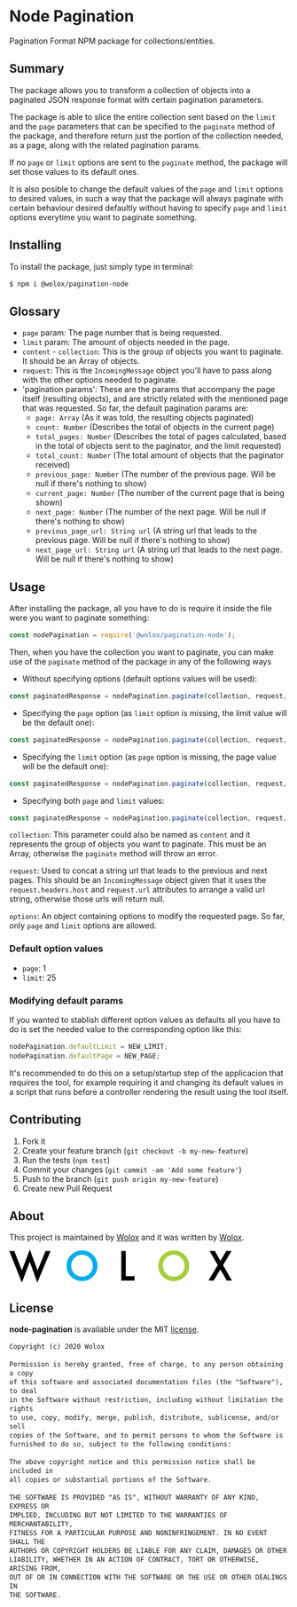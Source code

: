 # Node Pagination

Pagination Format NPM package for collections/entities. 


## Summary
The package allows you to transform a collection of objects into a paginated JSON response format with certain pagination parameters.

The package is able to slice the entire collection sent based on the `limit` and the `page` parameters that can be specified to the `paginate` method of the package, and therefore return just the portion of the collection needed, as a page, along with the related pagination params.

If no `page` or `limit` options are sent to the `paginate` method, the package will set those values to its default ones.

It is also posible to change the default values of the `page` and `limit` options to desired values, in such a way that the package will always paginate with certain behaviour desired defaultly without having to specify `page` and `limit` options everytime you want to paginate something.


## Installing
To install the package, just simply type in terminal:
```bash
$ npm i @wolox/pagination-node
```

## Glossary
* `page` param: The page number that is being requested.
* `limit` param: The amount of objects needed in the page.
* `content` - `collection`: This is the group of objects you want to paginate. It should be an Array of objects.
* `request`: This is the `IncomingMessage` object you'll have to pass along with the other options needed to paginate.
* 'pagination params': These are the params that accompany the page itself (resulting objects), and are strictly related with the mentioned page that was requested. So far, the default pagination params are:
    - `page: Array` (As it was told, the resulting objects paginated)
    - `count: Number` (Describes the total of objects in the current page)
    - `total_pages: Number` (Describes the total of pages calculated, based in the total of objects sent to the paginator, and the limit requested)
    - `total_count: Number` (The total amount of objects that the paginator received)
    - `previous_page: Number` (The number of the previous page. Will be null if there's nothing to show)
    - `current_page: Number` (The number of the current page that is being shown)
    - `next_page: Number` (The number of the next page. Will be null if there's nothing to show)
    - `previous_page_url: String url` (A string url that leads to the previous page. Will be null if there's nothing to show)
    - `next_page_url: String url` (A string url that leads to the next page. Will be null if there's nothing to show)


## Usage
After installing the package, all you have to do is require it inside the file were you want to paginate something:
```js
const nodePagination = require('@wolox/pagination-node');
```
Then, when you have the collection you want to paginate, you can make use of the `paginate` method of the package in any of the following ways

* Without specifying options (default options values will be used):
```js
const paginatedResponse = nodePagination.paginate(collection, request, {});
```

* Specifying the `page` option (as `limit` option is missing, the limit value will be the default one):
```js
const paginatedResponse = nodePagination.paginate(collection, request, { page: 2 });
```

* Specifying the `limit` option (as `page` option is missing, the page value will be the default one):
```js
const paginatedResponse = nodePagination.paginate(collection, request, { limit: 5 });
```

* Specifying both `page` and `limit` values:
```js
const paginatedResponse = nodePagination.paginate(collection, request, { page: 2, limit: 5 });
```

`collection`: This parameter could also be named as `content` and it represents the group of objects you want to paginate. This must be an Array, otherwise the `paginate` method will throw an error.

`request`: Used to concat a string url that leads to the previous and next pages. This should be an `IncomingMessage` object given that it uses the `request.headers.host` and `request.url` attributes to arrange a valid url string, otherwise those urls will return null.

`options`: An object containing options to modify the requested page. So far, only `page` and `limit` options are allowed.


### Default option values
* `page`: 1
* `limit`: 25

### Modifying default params
If you wanted to stablish different option values as defaults all you have to do is set the needed value to the corresponding option like this:
```js
nodePagination.defaultLimit = NEW_LIMIT;
nodePagination.defaultPage = NEW_PAGE;
```
It's recommended to do this on a setup/startup step of the applicacion that requires the tool, for example requiring it and changing its default values in a script that runs before a controller rendering the result using the tool itself.





## Contributing

1. Fork it
2. Create your feature branch (`git checkout -b my-new-feature`)
3. Run the tests (`npm test`)
4. Commit your changes (`git commit -am 'Add some feature'`)
5. Push to the branch (`git push origin my-new-feature`)
6. Create new Pull Request

## About

This project is maintained by [Wolox](https://github.com/wolox) and it was written by [Wolox](http://www.wolox.com.ar).

![Wolox](https://raw.githubusercontent.com/Wolox/press-kit/master/logos/logo_banner.png)

## License

**node-pagination** is available under the MIT [license](LICENSE.md).

    Copyright (c) 2020 Wolox

    Permission is hereby granted, free of charge, to any person obtaining a copy
    of this software and associated documentation files (the "Software"), to deal
    in the Software without restriction, including without limitation the rights
    to use, copy, modify, merge, publish, distribute, sublicense, and/or sell
    copies of the Software, and to permit persons to whom the Software is
    furnished to do so, subject to the following conditions:

    The above copyright notice and this permission notice shall be included in
    all copies or substantial portions of the Software.

    THE SOFTWARE IS PROVIDED "AS IS", WITHOUT WARRANTY OF ANY KIND, EXPRESS OR
    IMPLIED, INCLUDING BUT NOT LIMITED TO THE WARRANTIES OF MERCHANTABILITY,
    FITNESS FOR A PARTICULAR PURPOSE AND NONINFRINGEMENT. IN NO EVENT SHALL THE
    AUTHORS OR COPYRIGHT HOLDERS BE LIABLE FOR ANY CLAIM, DAMAGES OR OTHER
    LIABILITY, WHETHER IN AN ACTION OF CONTRACT, TORT OR OTHERWISE, ARISING FROM,
    OUT OF OR IN CONNECTION WITH THE SOFTWARE OR THE USE OR OTHER DEALINGS IN
    THE SOFTWARE.